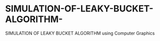 # SIMULATION-OF-LEAKY-BUCKET-ALGORITHM-
SIMULATION OF LEAKY BUCKET ALGORITHM  using Computer Graphics 
